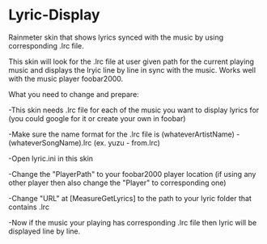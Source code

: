 # Lyric-Display
Rainmeter skin that shows lyrics synced with the music by using corresponding .lrc file.

This skin will look for the .lrc file at user given path for the current playing music and displays the lryic line by line in sync with the music.
Works well with the music player foobar2000.

What you need to change and prepare:

-This skin needs .lrc file for each of the music you want to display lyrics for (you could google for it or create your own in foobar)

-Make sure the name format for the .lrc file is (whateverArtistName) - (whateverSongName).lrc (ex. yuzu - from.lrc)

-Open lyric.ini in this skin

-Change the "PlayerPath" to your foobar2000 player location (if using any other player then also change the "Player" to corresponding one)

-Change "URL" at [MeasureGetLyrics] to the path to your lyric folder that contains .lrc

-Now if the music your playing has corresponding .lrc file then lyric will be displayed line by line.
